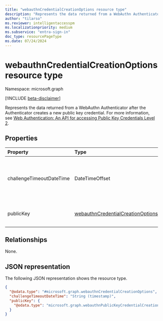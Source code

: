 ```yaml
---
title: "webauthnCredentialCreationOptions resource type"
description: "Represents the data returned from a WebAuthn Authenticator after the Authenticator creates a new public key credential."
author: "tilarso"
ms.reviewer: intelligentaccesspm
ms.localizationpriority: medium
ms.subservice: "entra-sign-in"
doc_type: resourcePageType
ms.date: 07/24/2024
---
```


# webauthnCredentialCreationOptions resource type

Namespace: microsoft.graph

[!INCLUDE [beta-disclaimer](../../includes/beta-disclaimer.md)]

Represents the data returned from a WebAuthn Authenticator after the Authenticator creates a new public key credential. For more information, see [Web Authentication: An API for accessing Public Key Credentials Level 2](https://www.w3.org/TR/WebAuthn-2/#idl-index).

## Properties
|Property|Type|Description|
|:---|:---|:---|
|challengeTimeoutDateTime|DateTimeOffset| Defines when the challenge in the creation options is no longer valid. Expired challenges are rejected when you attempt to create a new [fido2AuthenticationMethod](../resources/fido2authenticationmethod.md). |  
|publicKey|[webauthnCredentialCreationOptions](webauthnpublickeycredentialcreationOptions.md)|Defines public key options for the creation of a new WebAuthn public key credential.|  

## Relationships
None.

## JSON representation
The following JSON representation shows the resource type.
<!-- {
  "blockType": "resource",
  "@odata.type": "microsoft.graph.webauthnCredentialCreationOptions"
}
-->
``` json
{
  "@odata.type": "#microsoft.graph.webauthnCredentialCreationOptions",
  "challengeTimeoutDateTime": "String (timestamp)",
  "publicKey": {
    "@odata.type": "microsoft.graph.webauthnPublicKeyCredentialCreationOptions"
  }
}
```
